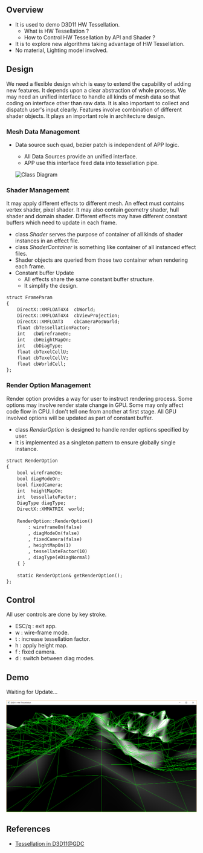 ## Overview
- It is used to demo D3D11 HW Tessellation.
  - What is HW Tessellation ?
  - How to Control HW Tessellation by API and Shader ?
- It is to explore new algorithms taking advantage of HW Tessellation.
- No material, Lighting model involved.

## Design 
We need a flexible design which is easy to extend the capability of adding new features.
It depends upon a clear abstraction of whole process. We may need an unified interface to 
handle all kinds of mesh data so that coding on interface other than raw data. It is also 
important to collect and dispatch user's input clearly. Features involve combination of 
different shader objects. It plays an important role in architecture design.
  
### Mesh Data Management
- Data source such quad, bezier patch is independent of APP logic.
  - All Data Sources provide an unified interface. 
  - APP use this interface feed data into tessellation pipe.
  
  ![Class Diagram]()
  
### Shader Management
It may apply different effects to different mesh. An effect must contains vertex shader, pixel shader.
It may also contain geometry shader, hull shader and domain shader. Different effects may have different
constant buffers which need to update in each frame.

- class *Shader* serves the purpose of container of all kinds of shader instances in an effect file.
- class *ShaderContainer* is something like container of all instanced effect files.
- Shader objects are queried from those two container when rendering each frame.
- Constant buffer Update
  - All effects share the same constant buffer structure.
  - It simplify the design.

```
struct FrameParam
{
    DirectX::XMFLOAT4X4  cbWorld;
    DirectX::XMFLOAT4X4  cbViewProjection;
    DirectX::XMFLOAT3    cbCameraPosWorld;
    float cbTessellationFactor;
    int   cbWireframeOn;
    int   cbHeightMapOn;
    int   cbDiagType;
    float cbTexelCellU;
    float cbTexelCellV;
    float cbWorldCell;
};

```

### Render Option Management
Render option provides a way for user to instruct rendering process. Some options may involve 
render state change in GPU. Some may only affect code flow in CPU. I don't tell one from 
another at first stage. All GPU involved options will be updated as part of constant buffer.

- class *RenderOption* is designed to handle render options specified by user.
- It is implemented as a singleton pattern to ensure globally single instance. 

```
struct RenderOption
{
    bool wireframeOn;
    bool diagModeOn;
    bool fixedCamera;
    int  heightMapOn;
    int  tessellateFactor;
    DiagType diagType;
    DirectX::XMMATRIX  world;

    RenderOption::RenderOption()
        : wireframeOn(false)
        , diagModeOn(false)
        , fixedCamera(false)
        , heightMapOn(1)
        , tessellateFactor(10)
        , diagType(eDiagNormal)
    { }

    static RenderOption& getRenderOption();
};

```
  
## Control
All user controls are done by key stroke.

- ESC/q	: exit app.
- w		: wire-frame mode.
- t     : increase tessellation factor.
- h     : apply height map.
- f     : fixed camera.
- d     : switch between diag modes.



## Demo 
Waiting for Update...    

![demo screenshot](./demo/demo.png)

## References
-  [Tessellation in D3D11@GDC](https://www.gdcvault.com/play/1012740/Direct3D-11-In-Depth-Tutorial)
